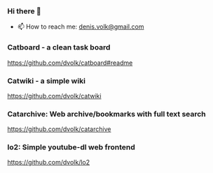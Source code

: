 ### Hi there 👋

- 📫 How to reach me: denis.volk@gmail.com

### Catboard - a clean task board
https://github.com/dvolk/catboard#readme
### Catwiki - a simple wiki
https://github.com/dvolk/catwiki
### Catarchive: Web archive/bookmarks with full text search
https://github.com/dvolk/catarchive
### lo2: Simple youtube-dl web frontend
https://github.com/dvolk/lo2
<!--
**dvolk/dvolk** is a ✨ _special_ ✨ repository because its `README.md` (this file) appears on your GitHub profile.

Here are some ideas to get you started:

- 🔭 I’m currently working on ...
- 🌱 I’m currently learning ...
- 👯 I’m looking to collaborate on ...
- 🤔 I’m looking for help with ...
- 💬 Ask me about ...
- 📫 How to reach me: ...
- 😄 Pronouns: ...
- ⚡ Fun fact: ...
-->
